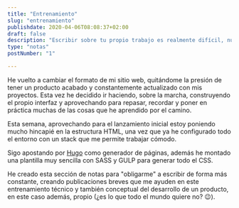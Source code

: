 ```yaml
---
title: "Entrenamiento"
slug: "entrenamiento"
publishdate: 2020-04-06T08:08:37+02:00
draft: false
description: "Escribir sobre tu propio trabajo es realmente difícil, nunca lo he subestimado, más bien todo lo contrario. Admiro mucho la capacidad de las personas a la hora de hablar de sus logros, de cómo se enfrentan profesionalmente a cada reto y además lo explican de una forma comprensible, didáctica."
type: "notas"
postNumber: "1"

---
```


He vuelto a cambiar el formato de mi sitio web, quitándome la presión de tener un producto acabado y constantemente actualizado con mis proyectos. Esta vez he decidido ir haciendo, sobre la marcha, construyendo el propio interfaz y aprovechando para repasar, recordar y poner en práctica muchas de las cosas que he aprendido por el camino.

Esta semana, aprovechando para el lanzamiento inicial estoy poniendo mucho hincapié en la estructura HTML, una vez que ya he configurado todo el entorno con un stack que me permite trabajar cómodo.

Sigo apostando por [Hugo](https://gohugo.io/) como generador de páginas, además he montado una plantilla muy sencilla con SASS y GULP para generar todo el CSS.

He creado esta sección de notas para "obligarme" a escribir de forma más constante, creando publicaciones breves que me ayuden en este entrenamiento técnico y también conceptual del desarrollo de un producto, en este caso además, propio (¿es lo que todo el mundo quiere no? 😉).

